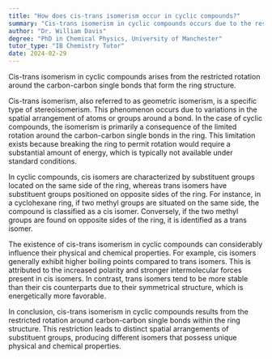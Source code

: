 ```yaml
---
title: "How does cis-trans isomerism occur in cyclic compounds?"
summary: "Cis-trans isomerism in cyclic compounds occurs due to the restricted rotation around the carbon-carbon single bonds in the ring structure."
author: "Dr. William Davis"
degree: "PhD in Chemical Physics, University of Manchester"
tutor_type: "IB Chemistry Tutor"
date: 2024-02-29
---
```


Cis-trans isomerism in cyclic compounds arises from the restricted rotation around the carbon-carbon single bonds that form the ring structure.

Cis-trans isomerism, also referred to as geometric isomerism, is a specific type of stereoisomerism. This phenomenon occurs due to variations in the spatial arrangement of atoms or groups around a bond. In the case of cyclic compounds, the isomerism is primarily a consequence of the limited rotation around the carbon-carbon single bonds in the ring. This limitation exists because breaking the ring to permit rotation would require a substantial amount of energy, which is typically not available under standard conditions.

In cyclic compounds, cis isomers are characterized by substituent groups located on the same side of the ring, whereas trans isomers have substituent groups positioned on opposite sides of the ring. For instance, in a cyclohexane ring, if two methyl groups are situated on the same side, the compound is classified as a cis isomer. Conversely, if the two methyl groups are found on opposite sides of the ring, it is identified as a trans isomer.

The existence of cis-trans isomerism in cyclic compounds can considerably influence their physical and chemical properties. For example, cis isomers generally exhibit higher boiling points compared to trans isomers. This is attributed to the increased polarity and stronger intermolecular forces present in cis isomers. In contrast, trans isomers tend to be more stable than their cis counterparts due to their symmetrical structure, which is energetically more favorable.

In conclusion, cis-trans isomerism in cyclic compounds results from the restricted rotation around carbon-carbon single bonds within the ring structure. This restriction leads to distinct spatial arrangements of substituent groups, producing different isomers that possess unique physical and chemical properties.
    